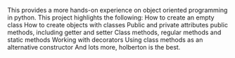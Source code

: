 This provides a more hands-on experience on object oriented programming in python. 
This project highlights the following:
	How to create an empty class
	How to create objects with classes
	Public and private attributes
	public methods, including getter and setter
	Class methods, regular methods and static methods
	Working with decorators
	Using class methods as an alternative constructor
	And lots more, holberton is the best.
